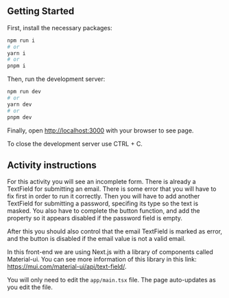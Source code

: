 ## Getting Started

First, install the necessary packages:

```bash
npm run i
# or
yarn i
# or
pnpm i
```

Then, run the development server:

```bash
npm run dev
# or
yarn dev
# or
pnpm dev
```

Finally, open [http://localhost:3000](http://localhost:3000) with your browser to see page.

To close the development server use CTRL + C.

## Activity instructions

For this activity you will see an incomplete form. There is already a TextField for submitting an email. 
There is some error that you will have to fix first in order to run it correctly.
Then you will have to add another TextField for submitting a password, specifing its type so the text is masked. 
You also have to complete the button function, and add the property so it appears disabled if the password field is empty.

After this you should also control that the email TextField is marked as error, and the button is disabled if the email value is not a valid email.

In this front-end we are using Next.js with a library of components called Material-ui. You can see more information of this library in this link: https://mui.com/material-ui/api/text-field/.

You will only need to edit the `app/main.tsx` file. The page auto-updates as you edit the file.
